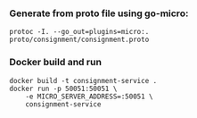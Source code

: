 ### Generate from proto file using **go-micro**:

    protoc -I. --go_out=plugins=micro:. proto/consignment/consignment.proto

### Docker build and run

    docker build -t consignment-service .
    docker run -p 50051:50051 \
        -e MICRO_SERVER_ADDRESS=:50051 \
        consignment-service